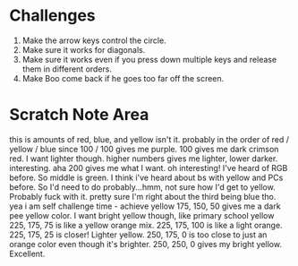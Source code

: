 # Challenges

1. Make the arrow keys control the circle.
2. Make sure it works for diagonals.
3. Make sure it works even if you press down multiple keys and release them in
   different orders.
4. Make Boo come back if he goes too far off the screen.

# Scratch Note Area

this is amounts of red, blue, and yellow isn't it. probably in the order of red
/ yellow / blue since 100 / 100 gives me purple. 100 gives me dark crimson red.
I want lighter though. higher numbers gives me lighter, lower darker.
interesting. aha 200 gives me what I want. oh interesting! I've heard of RGB
before. So middle is green. I think i've heard about bs with yellow and PCs
before. So I'd need to do probably...hmm, not sure how I'd get to yellow.
Probably fuck with it. pretty sure I'm right about the third being blue tho. yea
i am self challenge time - achieve yellow 175, 150, 50 gives me a dark pee
yellow color. I want bright yellow though, like primary school yellow 225, 175,
75 is like a yellow orange mix. 225, 175, 100 is like a light orange. 225, 175,
25 is closer! Lighter yellow. 250, 175, 0 is too close to just an orange color
even though it's brighter. 250, 250, 0 gives my bright yellow. Excellent.
